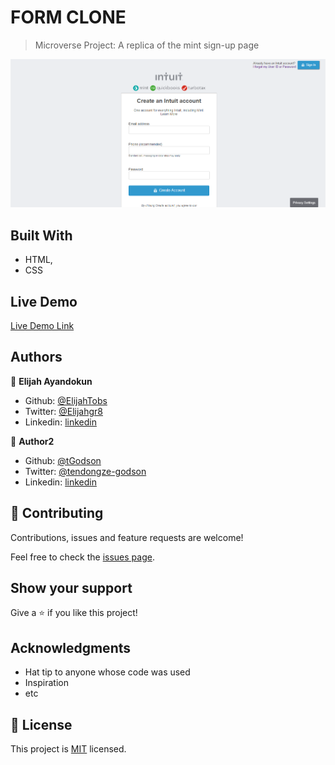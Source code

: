 # FORM CLONE

> Microverse Project: A replica of the mint sign-up page

![screenshot](./form-screenshot.png)


## Built With

- HTML,
- CSS


## Live Demo

[Live Demo Link](https://livedemo.com)



## Authors

👤 **Elijah Ayandokun**

- Github: [@ElijahTobs](https://github.com/ElijahTobs)
- Twitter: [@Elijahgr8](https://twitter.com/Elijahgr8)
- Linkedin: [linkedin](https://linkedin.com/in/ayandokunelijah)

👤 **Author2**

- Github: [@tGodson](https://github.com/tGodson)
- Twitter: [@tendongze-godson](https://twitter.com/tendongze-godson)
- Linkedin: [linkedin](https://linkedin.com/in/tendongze95)

## 🤝 Contributing

Contributions, issues and feature requests are welcome!

Feel free to check the [issues page](issues/).

## Show your support

Give a ⭐️ if you like this project!

## Acknowledgments

- Hat tip to anyone whose code was used
- Inspiration
- etc

## 📝 License

This project is [MIT](lic.url) licensed.
